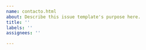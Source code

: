 ```yaml
---
name: contacto.html
about: Describe this issue template's purpose here.
title: ''
labels: ''
assignees: ''

---
```



